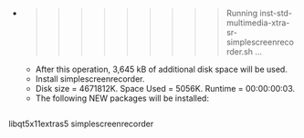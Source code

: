 * >>>>>>>>> Running inst-std-multimedia-xtra-sr-simplescreenrecorder.sh ...
  * After this operation, 3,645 kB of additional disk space will be used.
  * Install simplescreenrecorder.
  * Disk size = 4671812K. Space Used = 5056K. Runtime = 00:00:00:03.
  * The following NEW packages will be installed:
  ```bash
libqt5x11extras5 simplescreenrecorder
  ```
